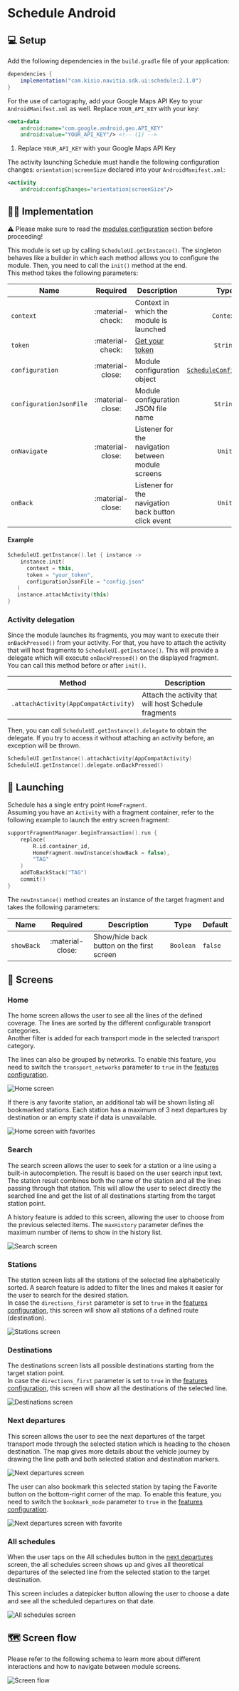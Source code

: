 # Schedule Android

## 💻 Setup

Add the following dependencies in the `build.gradle` file of your application:

``` groovy
dependencies {
    implementation("com.kisio.navitia.sdk.ui:schedule:2.1.0")
}
```

For the use of cartography, add your Google Maps API Key to your `AndroidManifest.xml` as well. Replace `YOUR_API_KEY` with your key:

``` xml
<meta-data
    android:name="com.google.android.geo.API_KEY"
    android:value="YOUR_API_KEY"/> <!-- (1) -->
```

1.  Replace `YOUR_API_KEY` with your Google Maps API Key

The activity launching Schedule must handle the following configuration changes: `orientation|screenSize` declared into your `AndroidManifest.xml`:

``` xml
<activity
    android:configChanges="orientation|screenSize"/>
```

## 👨‍💻  Implementation

⚠️ Please make sure to read the [modules configuration](../../getting_started/#modules-configuration) section before proceeding!<br>

This module is set up by calling `ScheduleUI.getInstance()`. The singleton behaves like a builder in which each method allows you to configure the module. Then, you need to call the `init()` method at the end.<br>
This method takes the following parameters:

| Name | Required | Description | Type | Default |
| --- |:---:| --- | :---: | :---: |
| `context`| :material-check: | Context in which the module is launched | `Context` | :material-close: |
| `token`| :material-check: | <a href="https://navitia.io/inscription/" target="_blank">Get your token</a> | `String` | :material-close: |
| `configuration`| :material-close: | Module configuration object | [`ScheduleConfiguration`](../../getting_started/#modules-configuration) | `null` |
| `configurationJsonFile`| :material-close: | Module configuration JSON file name | `String` | `null` |
| `onNavigate`| :material-close: | Listener for the navigation between module screens | `Unit` | `{ _ -> }` |
| `onBack`| :material-close: | Listener for the navigation back button click event | `Unit` | `{ _ -> }` |

<h4>Example</h4>

``` kotlin
ScheduleUI.getInstance().let { instance ->
    instance.init(
      context = this,
      token = "your_token",
      configurationJsonFile = "config.json"
   )
   instance.attachActivity(this)
}
```

### Activity delegation

Since the module launches its fragments, you may want to execute their `onBackPressed()` from your activity.
For that, you have to attach the activity that will host fragments to `ScheduleUI.getInstance()`. This will provide a delegate which will execute `onBackPressed()` on the displayed fragment.<br>
You can call this method before or after `init()`.

| Method | Description |
| --- | --- |
| `.attachActivity(AppCompatActivity)` | Attach the activity that will host Schedule fragments |

Then, you can call `ScheduleUI.getInstance().delegate` to obtain the delegate.
If you try to access it without attaching an activity before, an exception will be thrown.

``` kotlin
ScheduleUI.getInstance().attachActivity(AppCompatActivity)
ScheduleUI.getInstance().delegate.onBackPressed()
```

## 🚀  Launching

Schedule has a single entry point `HomeFragment`.<br>
Assuming you have an `Activity` with a fragment container, refer to the following example to launch the entry screen fragment:

``` kotlin
supportFragmentManager.beginTransaction().run {
    replace(
        R.id.container_id,
        HomeFragment.newInstance(showBack = false),
        "TAG"
    )
    addToBackStack("TAG")
    commit()
}
```

The `newInstance()` method creates an instance of the target fragment and takes the following parameters:

| Name | Required | Description | Type | Default |
| --- |:---:| --- | --- | --- |
| `showBack`| :material-close: | Show/hide back button on the first screen | `Boolean` | `false` |

## 📱 Screens

### Home

The home screen allows the user to see all the lines of the defined coverage. The lines are sorted by the different configurable transport categories.<br>
Another filter is added for each transport mode in the selected transport category. 

The lines can also be grouped by networks. To enable this feature, you need to switch the `transport_networks` parameter to `true` in the [features configuration](../../getting_started/#schedule-features). 

<img class="img-overview" src="/navitia_sdk_docs/assets/img/schedule_android_home_screen.png" alt="Home screen">

If there is any favorite station, an additional tab will be shown listing all bookmarked stations. Each station has a maximum of 3 next departures by destination or an empty state if data is unavailable.

<img class="img-overview" src="/navitia_sdk_docs/assets/img/schedule_android_home_favorites_screen.png" alt="Home screen with favorites">

### Search

The search screen allows the user to seek for a station or a line using a built-in autocompletion. The result is based on the user search input text.<br>
The station result combines both the name of the station and all the lines passing through that station. This will allow the user to select directly the searched line and get the list of all destinations starting from the target station point.<br>

A history feature is added to this screen, allowing the user to choose from the previous selected items. The `maxHistory` parameter defines the maximum number of items to show in the history list.

<img class="img-overview" src="/navitia_sdk_docs/assets/img/schedule_android_search_screen.png" alt="Search screen">

### Stations

The station screen lists all the stations of the selected line alphabetically sorted. A search feature is added to filter the lines and makes it easier for the user to search for the desired station.<br>
In case the `directions_first` parameter is set to `true` in the [features configuration](../../getting_started/#schedule-features), this screen will show all stations of a defined route (destination).

<img class="img-overview" src="/navitia_sdk_docs/assets/img/schedule_android_line_stations_screen.png" alt="Stations screen">

### Destinations

The destinations screen lists all possible destinations starting from the target station point.<br>
In case the `directions_first` parameter is set to `true` in the [features configuration](../../getting_started/#schedule-features), this screen will show all the destinations of the selected line.

<img class="img-overview" src="/navitia_sdk_docs/assets/img/schedule_android_station_destinations_screen.png" alt="Destinations screen">

### Next departures

This screen allows the user to see the next departures of the target transport mode through the selected station which is heading to the chosen destination. The map gives more details about the vehicle journey by drawing the line path and both selected station and destination markers.<br>

<img class="img-overview" src="/navitia_sdk_docs/assets/img/schedule_android_station_next_departures_screen.png" alt="Next departures screen">

The user can also bookmark this selected station by taping the Favorite button on the bottom-right corner of the map. To enable this feature, you need to switch the `bookmark_mode` parameter to `true` in the [features configuration](../../getting_started/#schedule-features). 

<img class="img-overview" src="/navitia_sdk_docs/assets/img/schedule_android_station_next_departures_favorites_screen.png" alt="Next departures screen with favorite">

### All schedules

When the user taps on the All schedules button in the [next departures](#next-departures) screen, the all schedules screen shows up and gives all theoretical departures of the selected line from the selected station to the target destination.<br>

This screen includes a datepicker button allowing the user to choose a date and see all the scheduled departures on that date.

<img class="img-overview" src="/navitia_sdk_docs/assets/img/schedule_android_all_schedules_screen.png" alt="All schedules screen">

## 🗺 Screen flow

Please refer to the following schema to learn more about different interactions and how to navigate between module screens.

<img class="img-navigating" src="/navitia_sdk_docs/assets/img/schedule_android_screen_flow.png" alt="Screen flow">
